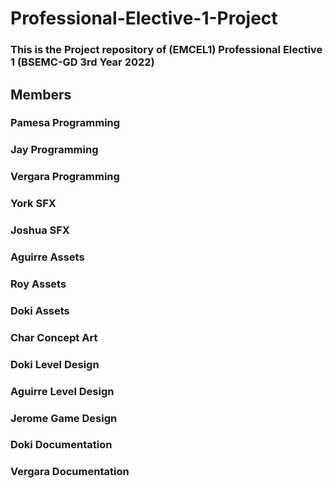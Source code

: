 # Professional-Elective-1-Project
### This is the Project repository of (EMCEL1)  Professional Elective 1 (BSEMC-GD 3rd Year 2022) 

## Members
### Pamesa Programming
### Jay Programming
### Vergara Programming

### York SFX
### Joshua SFX

### Aguirre Assets
### Roy Assets
### Doki Assets

### Char Concept Art

### Doki Level Design
### Aguirre Level Design

### Jerome Game Design

### Doki Documentation
### Vergara Documentation